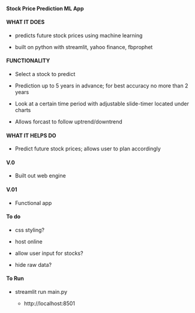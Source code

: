 #### Stock Price Prediction ML App

#### WHAT IT DOES

* predicts future stock prices using machine learning 

* built on python with streamlit, yahoo finance, fbprophet

#### FUNCTIONALITY

* Select a stock to predict

* Prediction up to 5 years in advance; for best accuracy no more than 2 years

* Look at a certain time period with adjustable slide-timer located under charts

* Allows forcast to follow uptrend/downtrend

#### WHAT IT HELPS DO

* Predict future stock prices; allows user to plan accordingly


#### V.0

- Built out web engine

#### V.01

- Functional app

#### To do

- css styling?

- host online

- allow user input for stocks?

- hide raw data?

#### To Run

- streamlit run main.py

    - http://localhost:8501